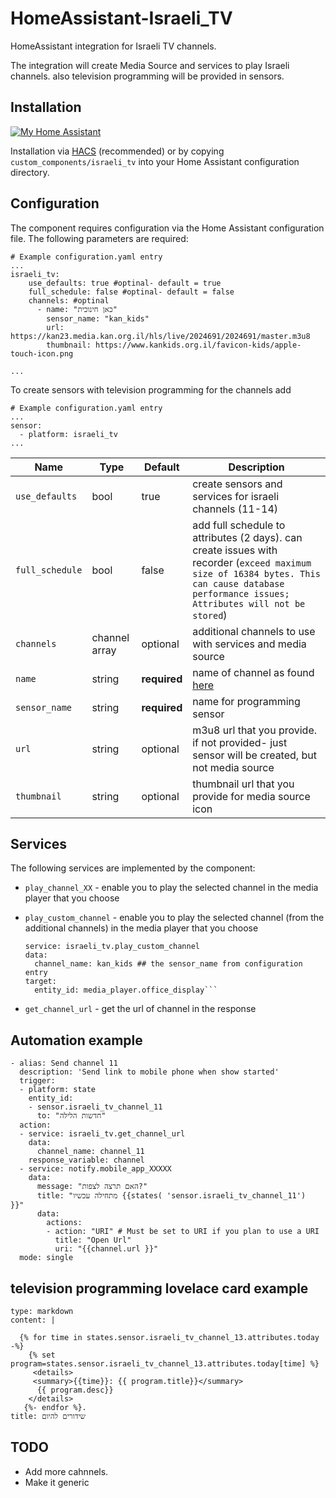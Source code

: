 # HomeAssistant-Israeli_TV
HomeAssistant integration for Israeli TV channels.

The integration will create Media Source and services to play Israeli channels. also television programming will be provided in sensors.

## Installation

[![My Home Assistant](https://my.home-assistant.io/badges/hacs_repository.svg)](https://my.home-assistant.io/redirect/hacs_repository/?repository=HomeAssistant-Israeli_TV&owner=yohaybn&category=Plugin)


Installation via [HACS](https://hacs.xyz/) (recommended) or by copying  `custom_components/israeli_tv` into your Home Assistant configuration directory.

## Configuration

The component requires configuration via the Home Assistant configuration file. The following parameters are required:

    # Example configuration.yaml entry
    ...
    israeli_tv:
        use_defaults: true #optinal- default = true 
        full_schedule: false #optinal- default = false 
        channels: #optinal
          - name: "כאן חינוכית"
            sensor_name: "kan_kids"
            url: https://kan23.media.kan.org.il/hls/live/2024691/2024691/master.m3u8
            thumbnail: https://www.kankids.org.il/favicon-kids/apple-touch-icon.png

    ...

To create sensors with television programming for the channels add 

    # Example configuration.yaml entry
    ...
    sensor:
      - platform: israeli_tv
    ...

| Name | Type | Default |  Description |
| --- | --- | --- | --- | 
| `use_defaults` | bool | true |  create sensors and services for israeli channels (11-14) |
| `full_schedule` | bool | false |  add full schedule to attributes (2 days). can create issues with recorder (`exceed maximum size of 16384 bytes. This can cause database performance issues; Attributes will not be stored`) |
| `channels` | channel array | optional | additional channels to use with services and media source  |
| `name` | string | **required** | name of channel as found [here](https://www.bevy.be/bevyfiles/israelpremium.xml.txt)   |
| `sensor_name` | string | **required** |  name for programming sensor |
| `url` | string | optional | m3u8 url that you provide. if not provided- just sensor will be created, but not media source |
| `thumbnail` | string | optional | thumbnail url that you provide for media source icon |



## Services

The following services are implemented by the component:
- `play_channel_XX` - enable you to play the selected channel in the media player that you choose

- `play_custom_channel` - enable you to play the selected channel (from the additional channels) in the media player that you choose
  ```
  service: israeli_tv.play_custom_channel
  data:
    channel_name: kan_kids ## the sensor_name from configuration entry
  target:
    entity_id: media_player.office_display```

- `get_channel_url` - get the url of channel in the response


## Automation example
```
- alias: Send channel 11
  description: 'Send link to mobile phone when show started'
  trigger:
  - platform: state
    entity_id:
    - sensor.israeli_tv_channel_11
      to: "חדשות הלילה"
  action:
  - service: israeli_tv.get_channel_url
    data: 
      channel_name: channel_11
    response_variable: channel
  - service: notify.mobile_app_XXXXX
    data:
      message: "האם תרצה לצפות?"
      title: "מתחילה עכשיו {{states( 'sensor.israeli_tv_channel_11')  }}"
      data:
        actions:
        - action: "URI" # Must be set to URI if you plan to use a URI
          title: "Open Url"
          uri: "{{channel.url }}"
  mode: single
```

## television programming lovelace card example
```
type: markdown
content: |

  {% for time in states.sensor.israeli_tv_channel_13.attributes.today -%}
    {% set program=states.sensor.israeli_tv_channel_13.attributes.today[time] %}
     <details>  
     <summary>{{time}}: {{ program.title}}</summary>
      {{ program.desc}}
    </details>
   {%- endfor %}.
title: שידורים להיום

```
## TODO

- Add more cahnnels.
- Make it generic
